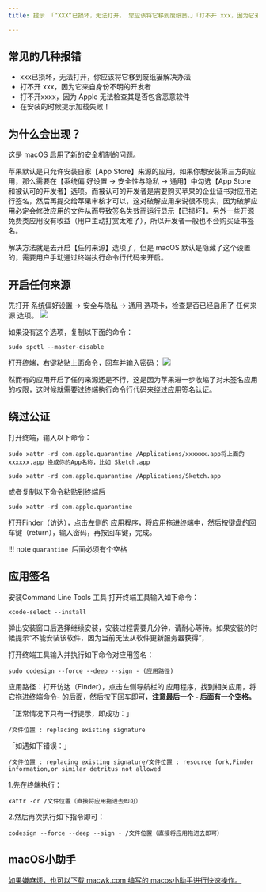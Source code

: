 ```yaml
---
title: 提示 「“XXX”已损坏，无法打开。 您应该将它移到废纸篓。」「打不开 xxx，因为它来自身份不明的开发者」解决方法

---
```

## 常见的几种报错

- xxx已损坏，无法打开，你应该将它移到废纸篓解决办法  
- 打不开 xxx，因为它来自身份不明的开发者  
- 打不开xxxx，因为 Apple 无法检查其是否包含恶意软件  
- 在安装的时候提示加载失败！  

## 为什么会出现？

这是 macOS 启用了新的安全机制的问题。  

苹果默认是只允许安装自家【App Store】来源的应用，如果你想安装第三方的应用，那么需要在【系统偏 好设置 -> 安全性与隐私 -> 通用】中勾选【App Store 和被认可的开发者】选项。而被认可的开发者是需要购买苹果的企业证书对应用进行签名，然后再提交给苹果审核才可以，这对破解应用来说很不现实，因为破解应用必定会修改应用的文件从而导致签名失效而运行显示【已损坏】。另外一些开源免费类应用没有收益（用户主动打赏太难了），所以开发者一般也不会购买证书签名。  

解决方法就是去开启【任何来源】选项了，但是 macOS 默认是隐藏了这个设置的，需要用户手动通过终端执行命令行代码来开启。

## 开启任何来源

先打开 系统偏好设置 -> 安全与隐私 -> 通用 选项卡，检查是否已经启用了 任何来源 选项。
![](https://onstom.oss-accelerate.aliyuncs.com/picgo/202112291828413.png)

如果没有这个选项，复制以下面的命令：
```
sudo spctl --master-disable
```
打开终端，右键粘贴上面命令，回车并输入密码： 
![](https://onstom.oss-accelerate.aliyuncs.com/picgo/202112291829815.png)

然而有的应用开启了任何来源还是不行，这是因为苹果进一步收缩了对未签名应用的权限，这时候就需要过终端执行命令行代码来绕过应用签名认证。  

## 绕过公证
打开终端，输入以下命令：
```
sudo xattr -rd com.apple.quarantine /Applications/xxxxxx.app将上面的 xxxxxx.app 换成你的App名称，比如 Sketch.app
```
```
sudo xattr -rd com.apple.quarantine /Applications/Sketch.app
```
或者复制以下命令粘贴到终端后
```
sudo xattr -rd com.apple.quarantine 
```
打开Finder（访达），点击左侧的 应用程序，将应用拖进终端中，然后按键盘的回车键（return），输入密码，再按回车键，完成。

!!! note
    `quarantine `后面必须有个空格


## 应用签名
安装Command Line Tools 工具 打开终端工具输入如下命令：
```
xcode-select --install
```
弹出安装窗口后选择继续安装，安装过程需要几分钟，请耐心等待。如果安装的时候提示“不能安装该软件，因为当前无法从软件更新服务器获得”，  

打开终端工具输入并执行如下命令对应用签名：
```
sudo codesign --force --deep --sign - (应用路径)
```
应用路径：打开访达（Finder），点击左侧导航栏的 应用程序，找到相关应用，将它拖进终端命令- 的后面，然后按下回车即可，**注意最后一个 - 后面有一个空格。**

「正常情况下只有一行提示，即成功：」
```
/文件位置 : replacing existing signature
```
「如遇如下错误：」
```
/文件位置 : replacing existing signature/文件位置 : resource fork,Finder information,or similar detritus not allowed
```

1.先在终端执行：
```
xattr -cr /文件位置（直接将应用拖进去即可）
```

2.然后再次执行如下指令即可：
```
codesign --force --deep --sign - /文件位置（直接将应用拖进去即可）
```

## macOS小助手

[如果嫌麻烦，也可以下载 macwk.com 编写的 macos小助手进行快速操作。](https://pan.quark.cn/s/f2302b6789b0)
